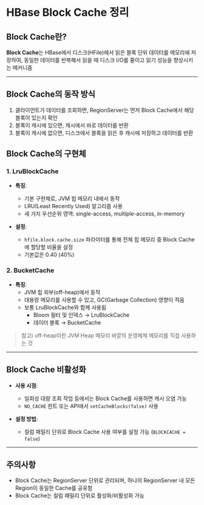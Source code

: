 
# HBase Block Cache 정리

## Block Cache란?

**Block Cache**는 HBase에서 디스크(HFile)에서 읽은 블록 단위 데이터를 메모리에 저장하여, 동일한 데이터를 반복해서 읽을 때 디스크 I/O를 줄이고 읽기 성능을 향상시키는 메커니즘

---

## Block Cache의 동작 방식

1. 클라이언트가 데이터를 조회하면, RegionServer는 먼저 Block Cache에서 해당 블록이 있는지 확인
2. 블록이 캐시에 있으면, 캐시에서 바로 데이터를 반환
3. 블록이 캐시에 없으면, 디스크에서 블록을 읽은 후 캐시에 저장하고 데이터를 반환

## Block Cache의 구현체

### 1. LruBlockCache
- **특징**:
  - 기본 구현체로, JVM 힙 메모리 내에서 동작
  - LRU(Least Recently Used) 알고리즘 사용
  - 세 가지 우선순위 영역: single-access, multiple-access, in-memory

- **설정**:
  - `hfile.block.cache.size` 파라미터를 통해 전체 힙 메모리 중 Block Cache에 할당할 비율을 설정
  - 기본값은 0.40 (40%)

### 2. BucketCache
- **특징**:
  - JVM 힙 외부(off-heap)에서 동작
  - 대용량 메모리를 사용할 수 있고, GC(Garbage Collection) 영향이 적음
  - 보통 LruBlockCache와 함께 사용됨
    - Bloom 필터 및 인덱스 → LruBlockCache
    - 데이터 블록 → BucketCache

> 참고) off-heap이란 JVM Heap 메모리 바깥의 운영체제 메모리를 직접 사용하는 것
---

## Block Cache 비활성화

- **사용 시점**:
  - 일회성 대량 조회 작업 등에서는 Block Cache를 사용하면 캐시 오염 가능
  - `NO_CACHE` 힌트 또는 API에서 `setCacheBlocks(false)` 사용

- **설정 방법**:
  - 컬럼 패밀리 단위로 Block Cache 사용 여부를 설정 가능 (`BLOCKCACHE = false`)

---

## 주의사항

- Block Cache는 RegionServer 단위로 관리되며, 하나의 RegionServer 내 모든 Region이 동일한 Cache를 공유함
- Block Cache는 컬럼 패밀리 단위로 활성화/비활성화 가능

